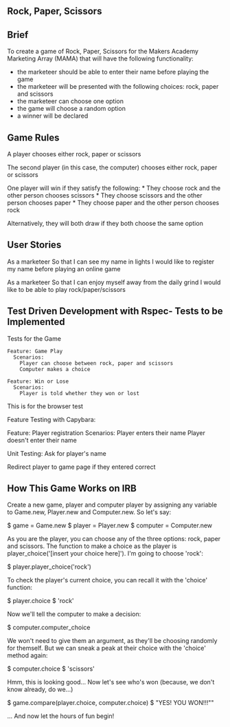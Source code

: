 Rock, Paper, Scissors
-----------------------------------------------------------------------------

Brief
--------------------------

To create a game of Rock, Paper, Scissors for the Makers Academy Marketing Array (MAMA) that will have the following functionality:
* the marketeer should be able to enter their name before playing the game
* the marketeer will be presented with the following choices: rock, paper and scissors
* the marketeer can choose one option
* the game will choose a random option
* a winner will be declared


Game Rules
--------------------------

   A player chooses either rock, paper or scissors

   The second player (in this case, the computer) chooses either rock, paper or scissors

   One player will win if they satisfy the following:
    * They choose rock and the other person chooses scissors
    * They choose scissors and the other person chooses paper
    * They choose paper and the other person chooses rock

   Alternatively, they will both draw if they both choose the same option



User Stories
--------------------------

As a marketeer
So that I can see my name in lights
I would like to register my name before playing an online game

As a marketeer
So that I can enjoy myself away from the daily grind
I would like to be able to play rock/paper/scissors


Test Driven Development with Rspec- Tests to be Implemented
--------------------------

Tests for the Game

	Feature: Game Play
	  Scenarios:
	    Player can choose between rock, paper and scissors
	    Computer makes a choice

	Feature: Win or Lose
	  Scenarios:
	    Player is told whether they won or lost






This is for the browser test

Feature Testing with Capybara:




Feature: Player registration
  Scenarios:
    Player enters their name
    Player doesn't enter their name





Unit Testing:
  Ask for player's name

  Redirect player to game page if they entered correct






How This Game Works on IRB
-------------------------

Create a new game, player and computer player by assigning any variable to Game.new, Player.new and Computer.new.
So let's say:

  $ game = Game.new
  $ player = Player.new
  $ computer = Computer.new

As you are the player, you can choose any of the three options: rock, paper and scissors. The function to make a choice as the player is player_choice('[insert your choice here]'). I'm going to choose 'rock':

  $ player.player_choice('rock')

To check the player's current choice, you can recall it with the 'choice' function:

  $ player.choice
  $    'rock'

Now we'll tell the computer to make a decision:

  $ computer.computer_choice

We won't need to give them an argument, as they'll be choosing randomly for themself. But we can sneak a peak at their choice with the 'choice' method again:

  $ computer.choice
  $    'scissors'

Hmm, this is looking good... Now let's see who's won (because, we don't know already, do we...)

  $  game.compare(player.choice, computer.choice)
  $    "YES! YOU WON!!!""

... And now let the hours of fun begin!



